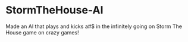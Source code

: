 # StormTheHouse-AI
Made an AI that plays and kicks a#$ in the infinitely going on Storm The House game on crazy games!
